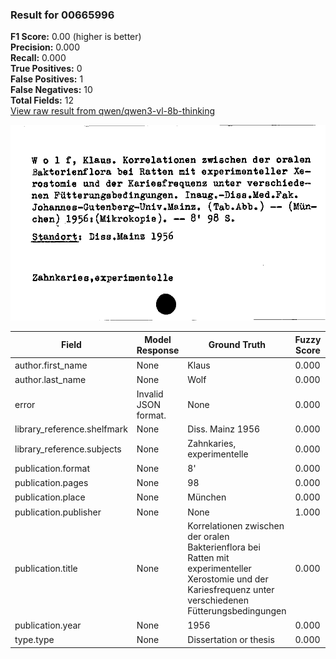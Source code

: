 ### Result for 00665996
**F1 Score:** 0.00 (higher is better)<br>**Precision:** 0.000<br>**Recall:** 0.000<br>**True Positives:** 0<br>**False Positives:** 1<br>**False Negatives:** 10<br>**Total Fields:** 12<br>[View raw result from qwen/qwen3-vl-8b-thinking](https://github.com/RISE-UNIBAS/humanities_data_benchmark/blob/main/results/2025-10-17/T0247/request_T0247_00665996.json)

<img src="https://github.com/RISE-UNIBAS/humanities_data_benchmark/blob/main/benchmarks/zettelkatalog/images/00665996.jpg?raw=true" alt="00665996" width="600px">

| Field | Model Response | Ground Truth | Fuzzy Score | Match |
|-------|----------------|--------------|-------------|-------|
| author.first_name | None | Klaus | 0.000 | ❌ |
| author.last_name | None | Wolf | 0.000 | ❌ |
| error | Invalid JSON format. | None | 0.000 | ❌ |
| library_reference.shelfmark | None | Diss. Mainz 1956 | 0.000 | ❌ |
| library_reference.subjects | None | Zahnkaries, experimentelle | 0.000 | ❌ |
| publication.format | None | 8' | 0.000 | ❌ |
| publication.pages | None | 98 | 0.000 | ❌ |
| publication.place | None | München | 0.000 | ❌ |
| publication.publisher | None | None | 1.000 | ✅ |
| publication.title | None | Korrelationen zwischen der oralen Bakterienflora bei Ratten mit experimenteller Xerostomie und der Kariesfrequenz unter verschiedenen Fütterungsbedingungen | 0.000 | ❌ |
| publication.year | None | 1956 | 0.000 | ❌ |
| type.type | None | Dissertation or thesis | 0.000 | ❌ |
